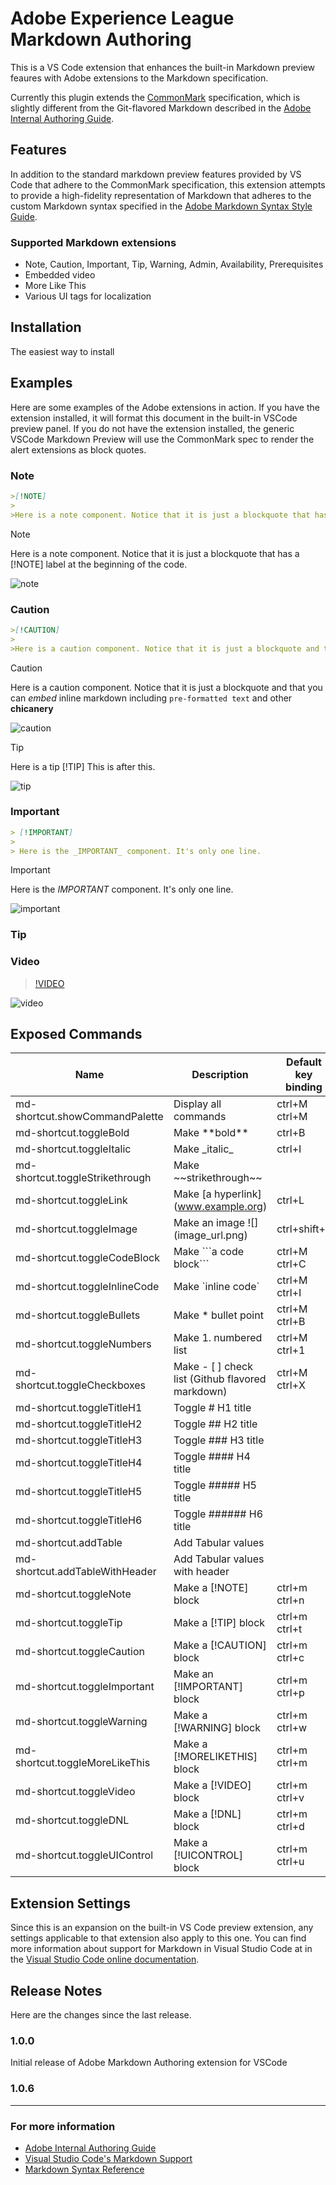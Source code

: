 # Adobe Experience League Markdown Authoring

This is a VS Code extension that enhances the built-in Markdown preview feaures with Adobe extensions to the Markdown specification.

Currently this plugin extends the [CommonMark](https://spec.commonmark.org/) specification, which is slightly different from the Git-flavored Markdown described in the [Adobe Internal Authoring Guide](https://experienceleague.adobe.com/docs/contributor/contributor-guide/writing-essentials/markdown.html).

## Features

In addition to the standard markdown preview features provided by VS Code that adhere to the CommonMark specification, this extension attempts to provide a high-fidelity representation of Markdown that adheres to the custom Markdown syntax specified in the [Adobe Markdown Syntax Style Guide](https://experienceleague.adobe.com/docs/contributor/contributor-guide/writing-essentials/markdown.html).

### Supported Markdown extensions

- Note, Caution, Important, Tip, Warning, Admin, Availability, Prerequisites
- Embedded video
- More Like This
- Various UI tags for localization

## Installation

The easiest way to install


## Examples

Here are some examples of the Adobe extensions in action. If you have the extension installed, it will format this document in the built-in VSCode preview panel. If you do not have the extension installed, the generic VSCode Markdown Preview will use the CommonMark spec to render the alert extensions as block quotes.

### Note

```markdown
>[!NOTE]
>
>Here is a note component. Notice that it is just a blockquote that has a [!NOTE] label at the beginning of the code.
```

>[!NOTE]
>
>Here is a note component. Notice that it is just a blockquote that has a [!NOTE] label at the beginning of the code.

![note](https://bitbucket.org/oproma/adobe-markdown-authoring/raw/0dec36082266468ca5601a83320bff2700ed1487/assets/img/NOTE.gif)

### Caution

```markdown
>[!CAUTION]
>
>Here is a caution component. Notice that it is just a blockquote and that you can _embed_ inline markdown including `pre-formatted text` and other **chicanery**
```

>[!CAUTION]
>
> Here is a caution component. Notice that it is just a blockquote and that you can _embed_ inline markdown including `pre-formatted text` and other **chicanery**

![caution](https://bitbucket.org/oproma/adobe-markdown-authoring/raw/0dec36082266468ca5601a83320bff2700ed1487/assets/img/CAUTION.gif)

>[!TIP]
>
> Here is a tip [!TIP] This is after this.

![tip](https://bitbucket.org/oproma/adobe-markdown-authoring/raw/0dec36082266468ca5601a83320bff2700ed1487/assets/img/TIP.gif)

### Important

```markdown
> [!IMPORTANT]
>
> Here is the _IMPORTANT_ component. It's only one line.
```

>[!IMPORTANT]
>
> Here is the _IMPORTANT_ component. It's only one line.

![important](https://bitbucket.org/oproma/adobe-markdown-authoring/raw/0dec36082266468ca5601a83320bff2700ed1487/assets/img/IMPORTANT.gif)

### Tip

### Video

>[!VIDEO](https://youtube.com?watch="xyxz")

![video](https://bitbucket.org/oproma/adobe-markdown-authoring/raw/0dec36082266468ca5601a83320bff2700ed1487/assets/img/VIDEO.gif)


## Exposed Commands

| Name | Description | Default key binding |
| ---- | ----------- | ------------------- |
| md-shortcut.showCommandPalette | Display all commands | ctrl+M ctrl+M |
| md-shortcut.toggleBold | Make \*\*bold\*\* | ctrl+B |
| md-shortcut.toggleItalic | Make \_italic\_ | ctrl+I |
| md-shortcut.toggleStrikethrough | Make \~\~strikethrough\~\~ |  |
| md-shortcut.toggleLink | Make [a hyperlink]\(www.example.org) | ctrl+L |
| md-shortcut.toggleImage | Make an image ![]\(image_url.png) | ctrl+shift+L |
| md-shortcut.toggleCodeBlock | Make \`\`\`a code block\`\`\` | ctrl+M ctrl+C |
| md-shortcut.toggleInlineCode | Make \`inline code\` | ctrl+M ctrl+I |
| md-shortcut.toggleBullets | Make * bullet point | ctrl+M ctrl+B |
| md-shortcut.toggleNumbers | Make 1. numbered list | ctrl+M ctrl+1 |
| md-shortcut.toggleCheckboxes | Make - [ ] check list (Github flavored markdown) | ctrl+M ctrl+X |
| md-shortcut.toggleTitleH1 | Toggle # H1 title |  |
| md-shortcut.toggleTitleH2 | Toggle ## H2 title |  |
| md-shortcut.toggleTitleH3 | Toggle ### H3 title |  |
| md-shortcut.toggleTitleH4 | Toggle #### H4 title |  |
| md-shortcut.toggleTitleH5 | Toggle ##### H5 title |  |
| md-shortcut.toggleTitleH6 | Toggle ###### H6 title |  |
| md-shortcut.addTable | Add Tabular values |  |
| md-shortcut.addTableWithHeader | Add Tabular values with header |  |
| md-shortcut.toggleNote | Make a [!NOTE] block | ctrl+m ctrl+n |
| md-shortcut.toggleTip | Make a [!TIP] block | ctrl+m ctrl+t |
| md-shortcut.toggleCaution | Make a [!CAUTION] block | ctrl+m ctrl+c |
| md-shortcut.toggleImportant | Make an [!IMPORTANT] block | ctrl+m ctrl+p |
| md-shortcut.toggleWarning | Make a [!WARNING] block | ctrl+m ctrl+w |
| md-shortcut.toggleMoreLikeThis | Make a [!MORELIKETHIS] block | ctrl+m ctrl+m |
| md-shortcut.toggleVideo | Make a [!VIDEO] block | ctrl+m ctrl+v |
| md-shortcut.toggleDNL | Make a [!DNL] block | ctrl+m ctrl+d |
| md-shortcut.toggleUIControl | Make a [!UICONTROL] block | ctrl+m ctrl+u |

## Extension Settings

Since this is an expansion on the built-in VS Code preview extension, any settings applicable to that extension also apply to this one.  You can find more information about support for Markdown in Visual Studio Code at in the [Visual Studio Code online documentation](https://code.visualstudio.com/Docs/languages/markdown).

## Release Notes

Here are the changes since the last release.

### 1.0.0

Initial release of Adobe Markdown Authoring extension for VSCode

### 1.0.6


---

### For more information

- [Adobe Internal Authoring Guide](https://experienceleague.adobe.com/docs/contributor/contributor-guide/introduction.html)
- [Visual Studio Code's Markdown Support](http://code.visualstudio.com/docs/languages/markdown)
- [Markdown Syntax Reference](https://help.github.com/articles/markdown-basics/)

